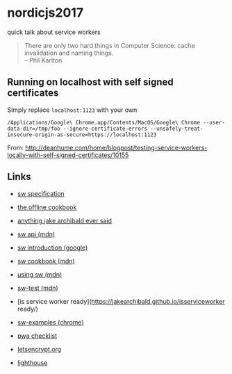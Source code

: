 # nordicjs2017
quick talk about service workers

> There are only two hard things in Computer Science: cache invalidation and naming things.  
> – Phil Karlton

## Running on localhost with self signed certificates

Simply replace `localhost:1123` with your own

```shell
/Applications/Google\ Chrome.app/Contents/MacOS/Google\ Chrome --user-data-dir=/tmp/foo --ignore-certificate-errors --unsafely-treat-insecure-origin-as-secure=https://localhost:1123 
```
From: http://deanhume.com/home/blogpost/testing-service-workers-locally-with-self-signed-certificates/10155

## Links
- [sw specification](https://w3c.github.io/ServiceWorker/)
- [the offline cookbook](https://jakearchibald.com/2014/offline-cookbook/)
- [anything jake archibald ever said](https://jakearchibald.com)
- [sw api (mdn)](https://developer.mozilla.org/en-US/docs/Web/API/Service_Worker_API)
- [sw introduction (google)](https://developers.google.com/web/fundamentals/getting-started/primers/service-workers)
- [sw cookbook (mdn)](https://serviceworke.rs/)
- [using sw (mdn)](https://developer.mozilla.org/en-US/docs/Web/API/Service_Worker_API/Using_Service_Workers)
- [sw-test (mdn)](https://github.com/mdn/sw-test)
- [is service worker ready](https://jakearchibald.github.io/isserviceworker ready/)
- [sw-examples (chrome)](https://github.com/GoogleChrome/samples/tree/gh-pages/service-worker)

- [pwa checklist](https://developers.google.com/web/progressive-web-apps/checklist)
- [letsencrypt.org](https://letsencrypt.org/)
- [lighthouse](https://chrome.google.com/webstore/detail/lighthouse/blipmdconlkpinefehnmjammfjpmpbjk)
